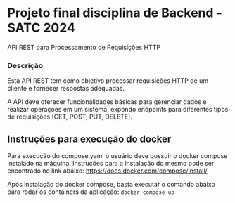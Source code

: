 # Projeto final disciplina de Backend - SATC 2024

API REST para Processamento de Requisições HTTP

### Descrição

Esta API REST tem como objetivo processar requisições HTTP de um cliente e fornecer respostas adequadas. 

A API deve oferecer funcionalidades básicas para gerenciar dados e realizar operações em um sistema, expondo endpoints para diferentes tipos de requisições (GET, POST, PUT, DELETE).


## Instruções para execução do docker
Para execução do compose.yaml o usuário deve possuir o docker compose instalado na máquina. Instruções para a instalação do mesmo pode ser encontrado no link abaixo:
https://docs.docker.com/compose/install/

Após instalação do docker compose, basta executar o comando abaixo para rodar os containers da aplicação:
```docker compose up```
